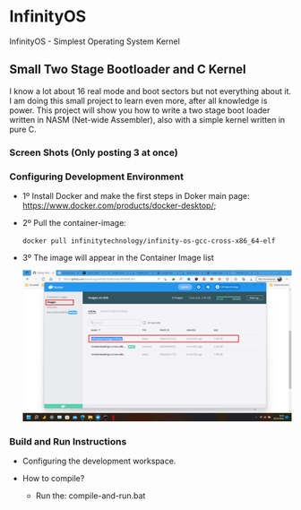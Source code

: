# InfinityOS
InfinityOS - Simplest Operating System Kernel

## Small Two Stage Bootloader and C Kernel

I know a lot about 16 real mode and boot sectors but not everything about it. I
am doing this small project to learn even more, after all knowledge is power. This
project will show you how to write a two stage boot loader written in NASM (Net-wide Assembler), also with a simple kernel
written in pure C.

### Screen Shots (Only posting 3 at once)


### Configuring Development Environment
- 1º Install Docker and make the first steps in Doker main page: https://www.docker.com/products/docker-desktop/;
- 2º Pull the container-image:
     
     ``docker pull infinitytechnology/infinity-os-gcc-cross-x86_64-elf``
- 3º The image will appear in the Container Image list

    ![contaier_list](docs/docker/InfinityOS.png)

### Build and Run Instructions

 - Configuring the development workspace.

 - How to compile?
    - Run the: compile-and-run.bat
